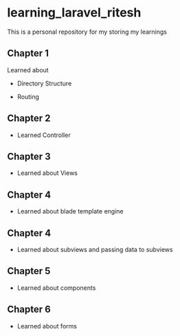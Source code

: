 # learning_laravel_ritesh

This is a personal repository for my storing my learnings

## Chapter 1

Learned about

- Directory Structure

- Routing

## Chapter 2

- Learned Controller

## Chapter 3

- Learned about Views

## Chapter 4

- Learned about blade template engine

## Chapter 4

- Learned about subviews and passing data to subviews

## Chapter 5

- Learned about components

## Chapter 6

- Learned about forms
